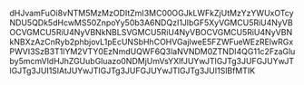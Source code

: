 dHJvamFuOi8vNTM5MzMzODItZmI3MC00OGJkLWFkZjUtMzYzYWUxOTcyNDU5QDk5dHcwMS50ZnpoYy50b3A6NDQzI1JlbGF5XyVGMCU5RiU4NyVBOCVGMCU5RiU4NyVBNkNBLSVGMCU5RiU4NyVBOCVGMCU5RiU4NyVBNkNBXzAzCnRyb2phbjovL1pEcUNSbHhCOHVGajlweE5FZWFueWEzRElwRGxPWVI3SzB3T1lYM2VTY0EzNmdUQWF6Q3laNVNDM0ZTNDI4QG11c2FzaGluby5mcmVldHJhZGUubGluazo0NDMjUmVsYXlfJUYwJTlGJTg3JUFGJUYwJTlGJTg3JUI1SlAtJUYwJTlGJTg3JUFGJUYwJTlGJTg3JUI1SlBfMTIK